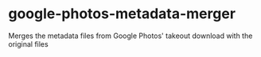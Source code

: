 # google-photos-metadata-merger
Merges the metadata files from Google Photos' takeout download with the original files
